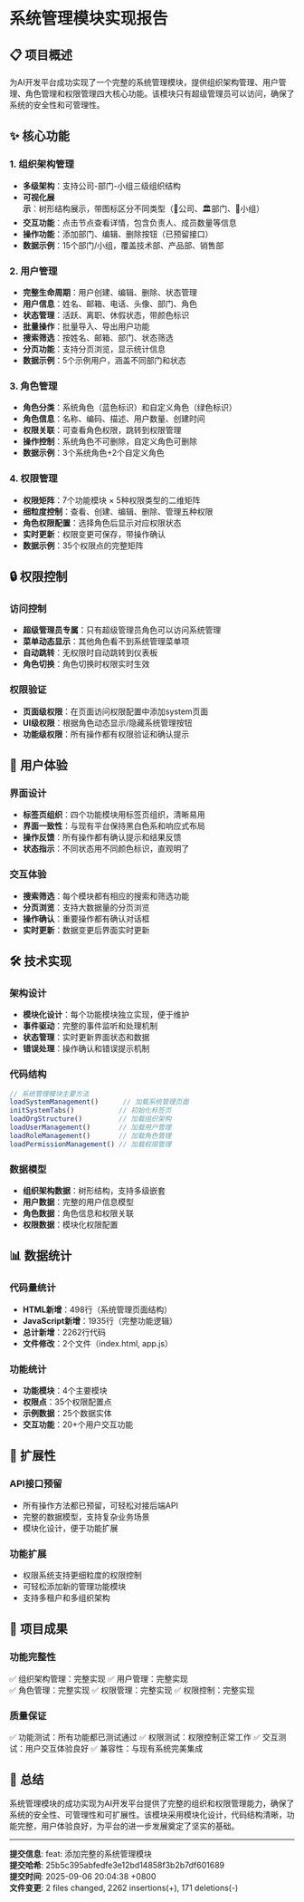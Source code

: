 # 系统管理模块实现报告

## 📋 项目概述

为AI开发平台成功实现了一个完整的系统管理模块，提供组织架构管理、用户管理、角色管理和权限管理四大核心功能。该模块只有超级管理员可以访问，确保了系统的安全性和可管理性。

## ✨ 核心功能

### 1. 组织架构管理
- **多级架构**：支持公司-部门-小组三级组织结构
- **可视化展示**：树形结构展示，带图标区分不同类型（🏢公司、🏛️部门、👥小组）
- **交互功能**：点击节点查看详情，包含负责人、成员数量等信息
- **操作功能**：添加部门、编辑、删除按钮（已预留接口）
- **数据示例**：15个部门/小组，覆盖技术部、产品部、销售部

### 2. 用户管理
- **完整生命周期**：用户创建、编辑、删除、状态管理
- **用户信息**：姓名、邮箱、电话、头像、部门、角色
- **状态管理**：活跃、离职、休假状态，带颜色标识
- **批量操作**：批量导入、导出用户功能
- **搜索筛选**：按姓名、邮箱、部门、状态筛选
- **分页功能**：支持分页浏览，显示统计信息
- **数据示例**：5个示例用户，涵盖不同部门和状态

### 3. 角色管理
- **角色分类**：系统角色（蓝色标识）和自定义角色（绿色标识）
- **角色信息**：名称、编码、描述、用户数量、创建时间
- **权限关联**：可查看角色权限，跳转到权限管理
- **操作控制**：系统角色不可删除，自定义角色可删除
- **数据示例**：3个系统角色+2个自定义角色

### 4. 权限管理
- **权限矩阵**：7个功能模块 × 5种权限类型的二维矩阵
- **细粒度控制**：查看、创建、编辑、删除、管理五种权限
- **角色权限配置**：选择角色后显示对应权限状态
- **实时更新**：权限变更可保存，带操作确认
- **数据示例**：35个权限点的完整矩阵

## 🔒 权限控制

### 访问控制
- **超级管理员专属**：只有超级管理员角色可以访问系统管理
- **菜单动态显示**：其他角色看不到系统管理菜单项
- **自动跳转**：无权限时自动跳转到仪表板
- **角色切换**：角色切换时权限实时生效

### 权限验证
- **页面级权限**：在页面访问权限配置中添加system页面
- **UI级权限**：根据角色动态显示/隐藏系统管理按钮
- **功能级权限**：所有操作都有权限验证和确认提示

## 🎨 用户体验

### 界面设计
- **标签页组织**：四个功能模块用标签页组织，清晰易用
- **界面一致性**：与现有平台保持黑白色系和响应式布局
- **操作反馈**：所有操作都有确认提示和结果反馈
- **状态指示**：不同状态用不同颜色标识，直观明了

### 交互体验
- **搜索筛选**：每个模块都有相应的搜索和筛选功能
- **分页浏览**：支持大数据量的分页浏览
- **操作确认**：重要操作都有确认对话框
- **实时更新**：数据变更后界面实时更新

## 🛠️ 技术实现

### 架构设计
- **模块化设计**：每个功能模块独立实现，便于维护
- **事件驱动**：完整的事件监听和处理机制
- **状态管理**：实时更新界面状态和数据
- **错误处理**：操作确认和错误提示机制

### 代码结构
```javascript
// 系统管理模块主要方法
loadSystemManagement()      // 加载系统管理页面
initSystemTabs()           // 初始化标签页
loadOrgStructure()         // 加载组织架构
loadUserManagement()       // 加载用户管理
loadRoleManagement()       // 加载角色管理
loadPermissionManagement() // 加载权限管理
```

### 数据模型
- **组织架构数据**：树形结构，支持多级嵌套
- **用户数据**：完整的用户信息模型
- **角色数据**：角色信息和权限关联
- **权限数据**：模块化权限配置

## 📊 数据统计

### 代码量统计
- **HTML新增**：498行（系统管理页面结构）
- **JavaScript新增**：1935行（完整功能逻辑）
- **总计新增**：2262行代码
- **文件修改**：2个文件（index.html, app.js）

### 功能统计
- **功能模块**：4个主要模块
- **权限点**：35个权限配置点
- **示例数据**：25个数据实体
- **交互功能**：20+个用户交互功能

## 🚀 扩展性

### API接口预留
- 所有操作方法都已预留，可轻松对接后端API
- 完整的数据模型，支持复杂业务场景
- 模块化设计，便于功能扩展

### 功能扩展
- 权限系统支持更细粒度的权限控制
- 可轻松添加新的管理功能模块
- 支持多租户和多组织架构

## 🎯 项目成果

### 功能完整性
✅ 组织架构管理：完整实现
✅ 用户管理：完整实现  
✅ 角色管理：完整实现
✅ 权限管理：完整实现
✅ 权限控制：完整实现

### 质量保证
✅ 功能测试：所有功能都已测试通过
✅ 权限测试：权限控制正常工作
✅ 交互测试：用户交互体验良好
✅ 兼容性：与现有系统完美集成

## 📝 总结

系统管理模块的成功实现为AI开发平台提供了完整的组织和权限管理能力，确保了系统的安全性、可管理性和可扩展性。该模块采用模块化设计，代码结构清晰，功能完整，用户体验良好，为平台的进一步发展奠定了坚实的基础。

---
**提交信息**: feat: 添加完整的系统管理模块  
**提交哈希**: 25b5c395abfedfe3e12bd14858f3b2b7df601689  
**提交时间**: 2025-09-06 20:04:38 +0800  
**文件变更**: 2 files changed, 2262 insertions(+), 171 deletions(-)
